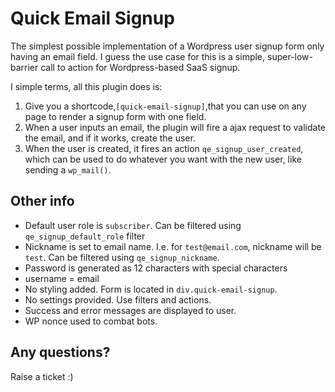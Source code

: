 # Quick Email Signup
The simplest possible implementation of a Wordpress user signup form only having an email field. I guess the use case for this is a simple, super-low-barrier call to action for Wordpress-based SaaS signup.

I simple terms, all this plugin does is:

1. Give you a shortcode,`[quick-email-signup]`,that you can use on any page to render a signup form with one field.
2. When a user inputs an email, the plugin will fire a ajax request to validate the email, and if it works, create the user.
3. When the user is created, it fires an action `qe_signup_user_created`, which can be used to do whatever you want with the new user, like sending a `wp_mail()`.

## Other info

* Default user role is `subscriber`. Can be filtered using `qe_signup_default_role` filter
* Nickname is set to email name. I.e. for `test@email.com`, nickname will be `test`. Can be filtered using `qe_signup_nickname`.
* Password is generated as 12 characters with special characters
* username = email
* No styling added. Form is located in `div.quick-email-signup`.
* No settings provided. Use filters and actions.
* Success and error messages are displayed to user.
* WP nonce used to combat bots.

## Any questions?

Raise a ticket :)
